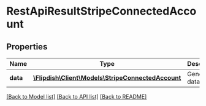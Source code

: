 # RestApiResultStripeConnectedAccount

## Properties
Name | Type | Description | Notes
------------ | ------------- | ------------- | -------------
**data** | [**\Flipdish\\Client\Models\StripeConnectedAccount**](StripeConnectedAccount.md) | Generic data object. | 

[[Back to Model list]](../README.md#documentation-for-models) [[Back to API list]](../README.md#documentation-for-api-endpoints) [[Back to README]](../README.md)


